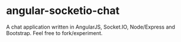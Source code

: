 angular-socketio-chat
=====================

A chat application written in AngularJS, Socket.IO, Node/Express and Bootstrap.  Feel free to fork/experiment.
